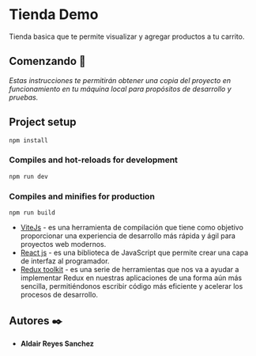 # Tienda Demo

Tienda basica que te permite visualizar y agregar productos a tu carrito.

## Comenzando 🚀

_Estas instrucciones te permitirán obtener una copia del proyecto en funcionamiento en tu máquina local para propósitos de desarrollo y pruebas._

## Project setup
```
npm install
```
### Compiles and hot-reloads for development
```
npm run dev
```
### Compiles and minifies for production
```
npm run build
```

* [ViteJs](https://vitejs.dev) - es una herramienta de compilación que tiene como objetivo proporcionar una experiencia de desarrollo más rápida y ágil para proyectos web modernos.
* [React js](https://es.react.dev/) - es una biblioteca de JavaScript que permite crear una capa de interfaz al programador. 
* [Redux toolkit](https://redux-toolkit.js.org/) - es una serie de herramientas que nos va a ayudar a implementar Redux en nuestras aplicaciones de una forma aún más sencilla, permitiéndonos escribir código más eficiente y acelerar los procesos de desarrollo.

## Autores ✒️

* **Aldair Reyes Sanchez**
